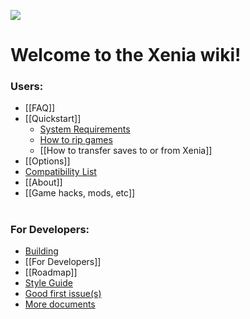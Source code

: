 ![](https://github.com/xenia-project/xenia/raw/master/assets/icon/128.png)

# Welcome to the Xenia wiki!
### Users:
  * [[FAQ]]
  * [[Quickstart]]
    * [System Requirements](Quickstart#system-requirements)
    * [How to rip games](Quickstart#how-to-rip-games)
    * [[How to transfer saves to or from Xenia]]
  * [[Options]]
  * [Compatibility List](https://github.com/xenia-project/game-compatibility/issues)
  * [[About]]
  * [[Game hacks, mods, etc]]

#
### For Developers:
  * [Building](https://github.com/xenia-project/xenia/blob/master/docs/building.md)
  * [[For Developers]]
  * [[Roadmap]]
  * [Style Guide](https://github.com/xenia-project/xenia/blob/master/docs/style_guide.md)
  * [Good first issue(s)](https://github.com/xenia-project/xenia/issues?q=is%3Aopen+is%3Aissue+label%3A%22good+first+issue%22)
  * [More documents](https://github.com/xenia-project/xenia/tree/master/docs)
